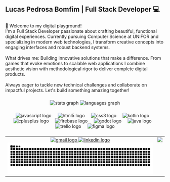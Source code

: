 <h2 align="left">Lucas Pedrosa Bomfim | Full Stack Developer 💻</h2>

###

<p align="left">👋 Welcome to my digital playground!<br>I'm a Full Stack Developer passionate about crafting beautiful, functional digital experiences. Currently pursuing Computer Science at UNIFOR and specializing in modern web technologies, I transform creative concepts into engaging interfaces and robust backend systems.<br><br>What drives me: Building innovative solutions that make a difference. From games that evoke emotions to scalable web applications I combine aesthetic vision with methodological rigor to deliver complete digital products.<br><br>Always eager to tackle new technical challenges and collaborate on impactful projects. Let's build something amazing together!</p>

###

<div align="center">
  <img src="https://github-readme-stats.vercel.app/api?username=lucaspbomfim&hide_title=false&hide_rank=true&show_icons=true&include_all_commits=true&count_private=true&disable_animations=false&theme=dracula&locale=en&hide_border=true" height="150" alt="stats graph"  />
  <img src="https://github-readme-stats.vercel.app/api/top-langs?username=lucaspbomfim&locale=en&hide_title=false&layout=compact&card_width=320&langs_count=5&theme=dracula&hide_border=true" height="150" alt="languages graph"  />
</div>

###

<div align="center">
  <img src="https://cdn.jsdelivr.net/gh/devicons/devicon/icons/javascript/javascript-original.svg" height="30" alt="javascript logo"  />
  <img width="12" />
  <img src="https://cdn.jsdelivr.net/gh/devicons/devicon/icons/html5/html5-original.svg" height="30" alt="html5 logo"  />
  <img width="12" />
  <img src="https://cdn.jsdelivr.net/gh/devicons/devicon/icons/css3/css3-original.svg" height="30" alt="css3 logo"  />
  <img width="12" />
  <img src="https://cdn.jsdelivr.net/gh/devicons/devicon/icons/kotlin/kotlin-original.svg" height="30" alt="kotlin logo"  />
  <img width="12" />
  <img src="https://cdn.jsdelivr.net/gh/devicons/devicon/icons/cplusplus/cplusplus-original.svg" height="30" alt="cplusplus logo"  />
  <img width="12" />
  <img src="https://cdn.jsdelivr.net/gh/devicons/devicon/icons/firebase/firebase-plain.svg" height="30" alt="firebase logo"  />
  <img width="12" />
  <img src="https://cdn.jsdelivr.net/gh/devicons/devicon/icons/godot/godot-original.svg" height="30" alt="godot logo"  />
  <img width="12" />
  <img src="https://cdn.jsdelivr.net/gh/devicons/devicon/icons/java/java-original.svg" height="30" alt="java logo"  />
  <img width="12" />
  <img src="https://cdn.jsdelivr.net/gh/devicons/devicon/icons/trello/trello-plain.svg" height="30" alt="trello logo"  />
  <img width="12" />
  <img src="https://cdn.jsdelivr.net/gh/devicons/devicon/icons/figma/figma-original.svg" height="30" alt="figma logo"  />
</div>

###

<table align="center">
  <tr>
    <td valign="top">
      <div align="center">
        <a href="lucaspbomfim@gmail.com" target="_blank">
          <img src="https://img.shields.io/static/v1?message=Gmail&logo=gmail&label=&color=D14836&logoColor=white&labelColor=&style=for-the-badge" height="35" alt="gmail logo"  />
        </a>
        <a href="www.linkedin.com/in/lucaspbomfim" target="_blank">
          <img src="https://img.shields.io/static/v1?message=LinkedIn&logo=linkedin&label=&color=0077B5&logoColor=white&labelColor=&style=for-the-badge" height="35" alt="linkedin logo"  />
        </a>
      </div>
      <picture>
        <source media="(prefers-color-scheme: dark)" srcset="https://raw.githubusercontent.com/lucaspbomfim/lucaspbomfim/output/github-contribution-grid-snake-dark.svg">
        <source media="(prefers-color-scheme: light)" srcset="https://raw.githubusercontent.com/lucaspbomfim/lucaspbomfim/output/github-contribution-grid-snake-dark.svg">
        <img alt="github contribution grid snake animation" src="https://raw.githubusercontent.com/lucaspbomfim/lucaspbomfim/output/github-contribution-grid-snake.svg">
      </picture>
    </td>
    <td align="right" valign="top">
      <img height="250" src="https://i.gifer.com/371U.gif" />
    </td>
  </tr>
</table>

